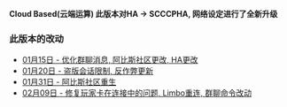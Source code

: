 **Cloud Based(云端运算) 此版本对HA -> SCCCPHA, 网络设定进行了全新升级** 
  
### 此版本的改动
* [01月15日 - 优化群聊消息, 阿比斯社区更改, HA更改](01-15)  
* [01月20日 - 盗版会话限制, 反作弊更新](01-20)  
* [01月31日 - 阿比斯社区重生](01-31)  
* [02月09日 - 修复玩家卡在连接中的问题, Limbo重连, 群聊命令改动](02-09)  
